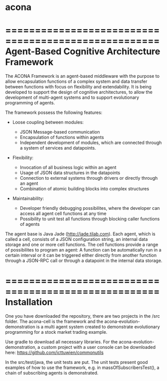 # acona
====================================================
Agent-Based Cognitive Architecture Framework
==================================================== 
The ACONA Framework is an agent-based middleware with the purpose to allow encapsulation functions of a complex system and data transfer between functions with focus on flexibility and extendability. It is being developed to 
support the design of cognitive architectures, to allow the development of multi-agent systems and to support evolutionary programming of agents.

The framework possess the following features:
 - Loose coupling between modules:
    - JSON Message-based communication
    - Encapsulation of functions within agents
    - Independent development of modules, which are connected through a system of services and datapoints.
   
 - Flexibility:
	- Invocation of all business logic within an agent
	- Usage of JSON data structures in the datapoints
	- Connection to external systems through drivers or directly through an agent
	- Combination of atomic building blocks into complex structures
	
 - Maintainability:
	- Developer friendly debugging possibilites, where the developer can access all agent cell functions at any time
	- Possibility to unit test all functions through blocking caller functions of agents

The agent base is Java Jade (http://jade.tilab.com). Each agent, which is called a cell, consists of a JSON configuration string, an internal data storage and one or more cell functions.
The cell functions provide a range of possibilites to program an agent: A function can be automatically run in a certain interval or it can be triggered either directly from another function through a 
JSON-RPC call or through a datapoint in the internal data storage.

====================================================
Installation
====================================================
One you have downloaded the repository, there are two projects in the /src folder. The acona-cell is the framework and the acona-evolution-demonstration is a multi agent system created to demonstrate 
evolutionary programming for a stock market trading example. 

Use gradle to download all necessary libraries. For the acona-evolution-demonstration, a custom project with a user console can be downloaded here: https://github.com/icttuwien/commonutils 

In the src/test/java, the unit tests are put. The unit tests present good examples of how to use the framework, e.g. in massOfSubscribersTest(), a chain of subscribing agents is demonstrated.